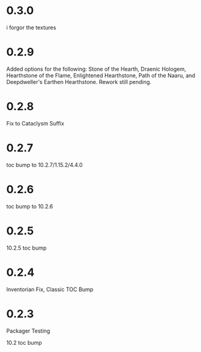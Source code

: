 # 0.3.0

i forgor the textures

# 0.2.9

Added options for the following: Stone of the Hearth, Draenic Hologem, Hearthstone of the Flame, Enlightened Hearthstone, Path of the Naaru, and Deepdweller's Earthen Hearthstone. Rework still pending.

# 0.2.8

Fix to Cataclysm Suffix

# 0.2.7

toc bump to 10.2.7/1.15.2/4.4.0

# 0.2.6

toc bump to 10.2.6

# 0.2.5

10.2.5 toc bump

# 0.2.4

Inventorian Fix, Classic TOC Bump


# 0.2.3

Packager Testing

10.2 toc bump